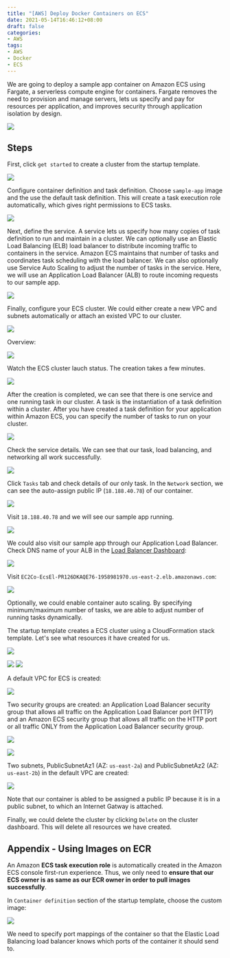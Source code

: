 ```yaml
---
title: "[AWS] Deploy Docker Containers on ECS"
date: 2021-05-14T16:46:12+08:00
draft: false
categories:
- AWS
tags:
- AWS
- Docker
- ECS
---
```


We are going to deploy a sample app container on Amazon ECS using Fargate, a serverless compute engine for containers. Fargate removes the need to provision and manage servers, lets us specify and pay for resources per application, and improves security through application isolation by design.

![](https://i.imgur.com/eu6ck9F.png)
<!--more-->
## Steps
First, click `get started` to create a cluster from the startup template.

![](https://i.imgur.com/9qDJ5Q7.png)

Configure container definition and task definition. Choose `sample-app` image and the use the default task definition. This will create a task execution role automatically, which gives right permissions to ECS tasks.

![](https://i.imgur.com/k3JGjLX.png)

Next, define the service. A service lets us specify how many copies of task definition to run and maintain in a cluster. We can optionally use an Elastic Load Balancing (ELB) load balancer to distribute incoming traffic to containers in the service. Amazon ECS maintains that number of tasks and coordinates task scheduling with the load balancer. We can also optionally use Service Auto Scaling to adjust the number of tasks in the service. Here, we will use an Application Load Balancer (ALB) to route incoming requests to our sample app.

![](https://i.imgur.com/YechdR4.png)

Finally, configure your ECS cluster. We could either create a new VPC and subnets automatically or attach an existed VPC to our cluster.

![](https://i.imgur.com/FwIQtyn.png)

Overview:

![](https://i.imgur.com/GzunaSt.png)

Watch the ECS cluster lauch status. The creation takes a few minutes.

![](https://i.imgur.com/PiIDKux.png)

After the creation is completed, we can see that there is one service and one running task in our cluster. A task is the instantiation of a task definition within a cluster. After you have created a task definition for your application within Amazon ECS, you can specify the number of tasks to run on your cluster.

![](https://i.imgur.com/6uz5ORi.png)

Check the service details. We can see that our task, load balancing, and networking all work successfully.

![](https://i.imgur.com/2fQbetA.png)

Click `Tasks` tab and check details of our only task. In the `Network` section, we can see the auto-assign public IP (`18.188.40.78`) of our container.

![](https://i.imgur.com/ZUHZUmK.png)

Visit `18.188.40.78` and we will see our sample app running.

![](https://i.imgur.com/4ZKRHjR.png)

We could also visit our sample app through our Application Load Balancer. Check DNS name of your ALB in the [Load Balancer Dashboard](https://console.aws.amazon.com/ec2/v2/home#LoadBalancers):

![](https://i.imgur.com/7esMDnw.png)

Visit `EC2Co-EcsEl-PR126DKAQE76-1958981970.us-east-2.elb.amazonaws.com`:

![](https://i.imgur.com/HJ8DMnL.png)

Optionally, we could enable container auto scaling. By specifying minimum/maximum number of tasks, we are able to adjust number of running tasks dynamically.

The startup template creates a ECS cluster using a CloudFormation stack template. Let's see what resources it have created for us.

![](https://i.imgur.com/H1tcciy.png)

![](https://i.imgur.com/PCYsYrm.png)
![](https://i.imgur.com/qbcsDlN.png)

A default VPC for ECS is created:

![](https://i.imgur.com/QNXVNRD.png)

Two security groups are created: an Application Load Balancer security group that allows all traffic on the Application Load Balancer port (HTTP) and an Amazon ECS security group that allows all traffic on the HTTP port or all traffic ONLY from the Application Load Balancer security group.

![](https://i.imgur.com/QgG7gZx.png)

![](https://i.imgur.com/YbTQc0c.png)


Two subnets, PublicSubnetAz1 (AZ: `us-east-2a`) and PublicSubnetAz2 (AZ: `us-east-2b`) in the default VPC are created:

![](https://i.imgur.com/qDtjoTN.png)

Note that our container is abled to be assigned a public IP because it is in a public subnet, to which an Internet Gatway is attached.

Finally, we could delete the cluster by clicking `Delete` on the cluster dashboard. This will delete all resources we have created.
## Appendix - Using Images on ECR
An Amazon **ECS task execution role** is automatically created in the Amazon ECS console first-run experience. Thus, we only need to **ensure that our ECS owner is as same as our ECR owner in order to pull images successfully**.

In `Container definition` section of the startup template, choose the custom image:

![](https://i.imgur.com/RPrIwQ0.png)

We need to specify port mappings of the container so that the Elastic Load Balancing load balancer knows which ports of the container it should send to.
